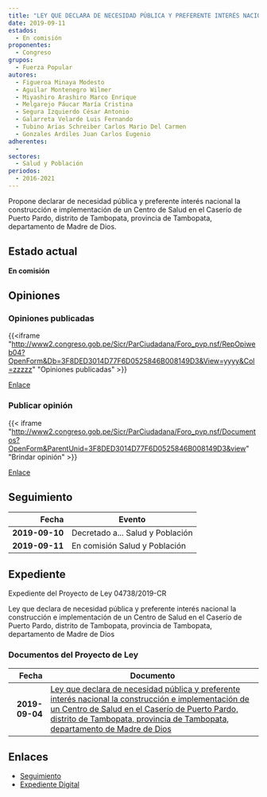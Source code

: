 ```yaml
---
title: "LEY QUE DECLARA DE NECESIDAD PÚBLICA Y PREFERENTE INTERÉS NACIONAL LA CONSTRUCCIÓN E IMPLEMENTACIÓN DE UN CENTRO DE SALUD EN EL CASERÍO DE PUERTO PARDO, DISTRITO DE TAMBOPATA, PROVINCIA DE TAMBOPATA, DEPARTAMENTO DE MADRE DE DIOS"
date: 2019-09-11
estados: 
  - En comisión
proponentes: 
  - Congreso
grupos: 
  - Fuerza Popular
autores: 
  - Figueroa Minaya Modesto
  - Aguilar Montenegro Wilmer
  - Miyashiro Arashiro Marco Enrique
  - Melgarejo Páucar María Cristina
  - Segura Izquierdo César Antonio
  - Galarreta Velarde Luis Fernando
  - Tubino Arias Schreiber Carlos Mario Del Carmen
  - Gonzales Ardiles Juan Carlos Eugenio
adherentes: 
  - 
sectores: 
  - Salud y Población
periodos: 
  - 2016-2021
---
```


Propone declarar de necesidad pública y preferente interés nacional la construcción e implementación de un Centro de Salud en el Caserío de Puerto Pardo, distrito de Tambopata, provincia de Tambopata, departamento de Madre de Dios.


## Estado actual

**En comisión**

## Opiniones

### Opiniones publicadas

{{<iframe "http://www2.congreso.gob.pe/Sicr/ParCiudadana/Foro_pvp.nsf/RepOpiweb04?OpenForm&Db=3F8DED3014D77F6D0525846B008149D3&View=yyyy&Col=zzzzz" "Opiniones publicadas" >}}

[Enlace](http://www2.congreso.gob.pe/Sicr/ParCiudadana/Foro_pvp.nsf/RepOpiweb04?OpenForm&Db=3F8DED3014D77F6D0525846B008149D3&View=yyyy&Col=zzzzz)
### Publicar opinión

{{< iframe "http://www2.congreso.gob.pe/Sicr/ParCiudadana/Foro_pvp.nsf/Documentos?OpenForm&ParentUnid=3F8DED3014D77F6D0525846B008149D3&view" "Brindar opinión" >}}

[Enlace](http://www2.congreso.gob.pe/Sicr/ParCiudadana/Foro_pvp.nsf/Documentos?OpenForm&ParentUnid=3F8DED3014D77F6D0525846B008149D3&view)

## Seguimiento

| Fecha | Evento |
|------:|--------|
| **2019-09-10** | Decretado a... Salud y Población|
| **2019-09-11** | En comisión Salud y Población|


## Expediente

Expediente del Proyecto de Ley 04738/2019-CR

Ley que declara de necesidad pública y preferente interés nacional la construcción e implementación de un Centro de Salud en el Caserío de Puerto Pardo, distrito de Tambopata, provincia de Tambopata, departamento de Madre de Dios


### Documentos del Proyecto de Ley

| Fecha | Documento |
|------:|--------|
| **2019-09-04** | [Ley que declara de necesidad pública y preferente interés nacional la construcción e implementación de un Centro de Salud en el Caserío de Puerto Pardo, distrito de Tambopata, provincia de Tambopata, departamento de Madre de Dios](http://www.leyes.congreso.gob.pe/Documentos/2016_2021/Proyectos_de_Ley_y_de_Resoluciones_Legislativas/PL0473820190904.pdf) |

## Enlaces 

- [Seguimiento](http://www2.congreso.gob.pe/Sicr/TraDocEstProc/CLProLey2016.nsf/f7fff46988ca05b1052578e100829cc7/a2535f06f3e858fe0525846b007c7635?OpenDocument)
- [Expediente Digital](http://www2.congreso.gob.pe/Sicr/TraDocEstProc/CLProLey2016.nsf/f7fff46988ca05b1052578e100829cc7/a2535f06f3e858fe0525846b007c7635?OpenDocument&Click=05257FB7005EB655.eb71d0cf91d8294e05256cdf006b5706/$Body/0.1C6C)
